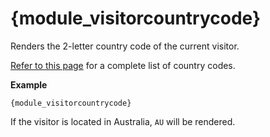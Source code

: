 # {module_visitorcountrycode}

Renders the 2-letter country code of the current visitor. 

[Refer to this page](http://www.iso.org/iso/country_codes/iso_3166_code_lists/country_names_and_code_elements.htm) for a complete list of country codes.

**Example**

`{module_visitorcountrycode}`

If the visitor is located in Australia, `AU` will be rendered.